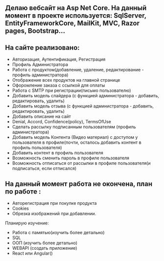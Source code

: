 Делаю вебсайт на Asp Net Core. На данный момент в проекте используется: SqlServer, EntityFrameworkCore, MailKit, MVC, Razor pages, Bootstrap...
-
На сайте реализовано:
-
  - Авторизация, Аутентификация, Регистрация
  - Профиль Администратора
  - Работа с продуктом(добавление, удаление, редактирование - профиль администратора)
  - Отображение всех продуктов на главной странице
  - Офоромление заказа с ссылкой для оплаты
  - Работа с SMTP при регистрации(письмо пользователю)
  - Добавить модель слайдера (с функцией администратора - добавить, редактировать, удалить)
  - Добавить модель отзыва (с функцией администратора - добавить, редактировать, удалить)
  - Добавить описание на сайт
  - Denial, Accord, Confidence(policy), TermsOfUse
  - Сделать рассылку подписанным пользователям (профиль администратора)
  - Добавить модель Контента (Видео материал) с доступом у пользователя в профиле(почти, осталось добавить контент в профиль пользователя)
  - Добавить контент в профиль пользователя
  - Возможность сменить пароль в профиле пользователя
  - Возможность отписаться от рассылки в профиле пользователя(и подписаться, если отписался)
  
На данный момент работа не окончена, план по работе :
-
  - Авторегистрация при покупке продукта
  - Cookies
  - Обрезка изображений при добавлении.

Планирую изучение: 
- Работа с памятью(изучить более детально)
- SQL
- ООП (изучить более детально)
- WEBAPI (создать приложение)
- React или Angular()

